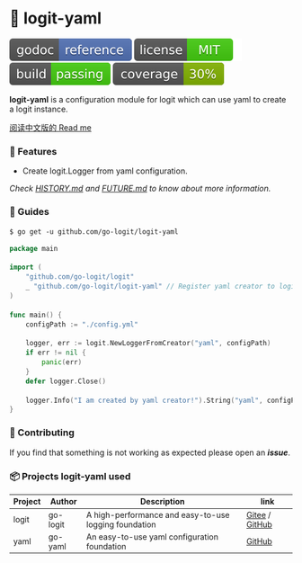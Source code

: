 # 📝 logit-yaml

[![Go Doc](_icons/godoc.svg)](https://pkg.go.dev/github.com/FishGoddess/props)
[![License](_icons/license.svg)](https://opensource.org/licenses/MIT)
[![License](_icons/build.svg)](_icons/build.svg)
[![License](_icons/coverage.svg)](_icons/coverage.svg)

**logit-yaml** is a configuration module for logit which can use yaml to create a logit instance.

[阅读中文版的 Read me](./README.md)

### 🥇 Features

* Create logit.Logger from yaml configuration.

_Check [HISTORY.md](./HISTORY.md) and [FUTURE.md](./FUTURE.md) to know about more information._

### 📖 Guides

```shell
$ go get -u github.com/go-logit/logit-yaml
```

```go
package main

import (
	"github.com/go-logit/logit"
	_ "github.com/go-logit/logit-yaml" // Register yaml creator to logit.
)

func main() {
	configPath := "./config.yml"

	logger, err := logit.NewLoggerFromCreator("yaml", configPath)
	if err != nil {
		panic(err)
	}
	defer logger.Close()

	logger.Info("I am created by yaml creator!").String("yaml", configPath).End()
}
```

### 👥 Contributing

If you find that something is not working as expected please open an _**issue**_.

### 📦 Projects logit-yaml used

| Project | Author   | Description                                           | link                                                                                    |
|---------|----------|-------------------------------------------------------|-----------------------------------------------------------------------------------------|
| logit   | go-logit | A high-performance and easy-to-use logging foundation | [Gitee](https://gitee.com/go-logit/logit) / [GitHub](https://github.com/go-logit/logit) |
| yaml    | go-yaml  | An easy-to-use yaml configuration foundation          | [GitHub](https://gopkg.in/yaml.v2)                                                      |
